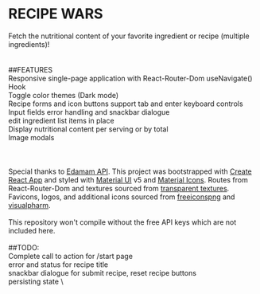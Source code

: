 # RECIPE WARS

Fetch the nutritional content of your favorite ingredient or recipe (multiple ingredients)! \
\
\
##FEATURES \
Responsive single-page application with React-Router-Dom useNavigate() Hook \
Toggle color themes (Dark mode) \
Recipe forms and icon buttons support tab and enter keyboard controls \
Input fields error handling and snackbar dialogue \
edit ingredient list items in place \
Display nutritional content per serving or by total \
Image modals \
\
\
\
Special thanks to [Edamam API](https://developer.edamam.com/attribution). This project was bootstrapped with [Create React App](https://github.com/facebook/create-react-app) and styled with [Material UI](https://mui.com/) v5 and [Material Icons](https://mui.com/material-ui/material-icons/). Routes from React-Router-Dom and textures sourced from [transparent textures](https://www.transparenttextures.com/). Favicons, logos, and additional icons sourced from [freeiconspng](https://www.freeiconspng.com/) and [visualpharm](https://www.visualpharm.com/free-icons/). \
\
This repository won't compile without the free API keys which are not included here. \
\
##TODO: \
Complete call to action for /start page \
error and status for recipe title \
snackbar dialogue for submit recipe, reset recipe buttons \
persisting state \
